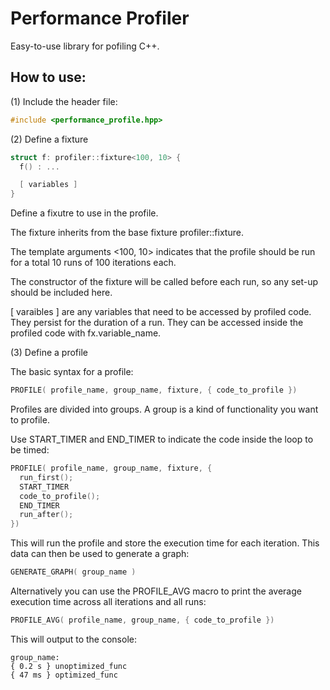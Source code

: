 # Performance Profiler

Easy-to-use library for pofiling C++.

## How to use:

(1) Include the header file:
```cpp
#include <performance_profile.hpp>
```
(2) Define a fixture
```cpp
struct f: profiler::fixture<100, 10> {
  f() : ...

  [ variables ]
}
```
Define a fixutre to use in the profile.

The fixture inherits from the base fixture profiler::fixture.

The template arguments <100, 10> indicates that the profile should be run for a total 10 runs of 100 iterations each.

The constructor of the fixture will be called before each run, so any set-up should be included here.

[ varaibles ] are any variables that need to be accessed by profiled code. They persist for the duration of a run.
They can be accessed inside the profiled code with fx.variable_name.

(3) Define a profile

The basic syntax for a profile:
```cpp
PROFILE( profile_name, group_name, fixture, { code_to_profile })
```
Profiles are divided into groups. A group is a kind of functionality you want to profile.

Use START_TIMER and END_TIMER to indicate the code inside the loop to be timed:
```cpp
PROFILE( profile_name, group_name, fixture, {
  run_first();
  START_TIMER
  code_to_profile();
  END_TIMER
  run_after();
})
```
This will run the profile and store the execution time for each iteration. This data can then be used to generate
a graph:
```cpp
GENERATE_GRAPH( group_name )
```
Alternatively you can use the PROFILE_AVG macro to print the average execution time across all iterations and all runs:
```cpp
PROFILE_AVG( profile_name, group_name, { code_to_profile })
```
This will output to the console:
```
group_name:
{ 0.2 s } unoptimized_func
{ 47 ms } optimized_func
```
